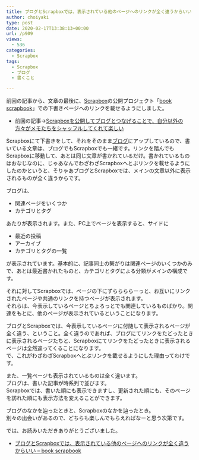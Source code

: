```yaml
---
title: ブログとScrapboxでは、表示されている他のページへのリンクが全く違うからいい
author: choiyaki
type: post
date: 2020-02-17T13:38:13+00:00
url: /p909
views:
  - 536
categories:
  - Scrapbox
tags:
  - Scrapbox
  - ブログ
  - 書くこと

---
```

前回の記事から、文章の最後に、[Scrapbox][1]の公開プロジェクト「[book scrapbook][2]」での下書きページへのリンクを載せるようにしました。

  * 前回の記事→[Scrapboxを公開してブログとつなげることで、自分以外の方々がメモたちをシャッフルしてくれて楽しい][3]

Scrapboxにて下書きをして、それをそのまま[ブログ][4]にアップしているので、書いている文章は、ブログでもScrapboxでも一緒です。リンクを踏んでもScrapboxに移動して、あとは同じ文章が書かれているだけ。書かれているものはおなじなのに、じゃあなんでわざわざScrapboxへとぶリンクを載せるようにしたのかというと、そりゃあブログとScrapboxでは、メインの文章以外に表示されるものが全く違うからです。

ブログは、

  * 関連ページをいくつか
  * カテゴリとタグ

あたりが表示されます。また、PC上でページを表示すると、サイドに

  * 最近の投稿
  * アーカイブ
  * カテゴリとタグの一覧

が表示されています。基本的に、記事同士の繋がりは関連ページのいくつかのみで、あとは最近書かれたものと、カテゴリとタグによる分類がメインの構成です。

それに対してScrapboxでは、ページの下にずららららーっと、お互いにリンクされたページや共通のリンクを持つページが表示されます。  
それらは、今表示しているページとちょろっとでも関連しているものばかり。関連をもとに、他のページが表示されているということになります。

ブログとScrapboxでは、今表示しているページに付随して表示されるページが全く違う、ということ。全く違うのであれば、ブログにてリンクをたどったときに表示されるページたちと、Scrapboxにてリンクをたどったときに表示されるページは全然違ってくることになります。  
で、これがわざわざScrapboxへとぶリンクを載せるようにした理由ってわけです。

また、一覧ページも表示されているものは全く違います。  
ブログは、書いた記事が時系列で並びます。  
Scrapboxでは、書いた順にも表示できますし、更新された順にも、そのページを訪れた順にも表示方法を変えることができます。

ブログのなかを辿ったときと、Scrapboxのなかを辿ったとき。  
別々の出会いがあるので、どちらも楽しんでもらえればなーと思う次第です。

では、お読みいただきありがとうございました。

  * [ブログとScrapboxでは、表示されている他のページへのリンクが全く違うからいい &#8211; book scrapbook][5]

 [1]: https://scrapbox.io/choiyaki-hondana/Scrapbox
 [2]: https://scrapbox.io/choiyaki-hondana
 [3]: https://choiyaki.com/?p=907
 [4]: https://scrapbox.io/choiyaki-hondana/%E3%83%96%E3%83%AD%E3%82%B0
 [5]: https://scrapbox.io/choiyaki-hondana/%E3%83%96%E3%83%AD%E3%82%B0%E3%81%A8Scrapbox%E3%81%A7%E3%81%AF%E3%80%81%E8%A1%A8%E7%A4%BA%E3%81%95%E3%82%8C%E3%81%A6%E3%81%84%E3%82%8B%E4%BB%96%E3%81%AE%E3%83%9A%E3%83%BC%E3%82%B8%E3%81%B8%E3%81%AE%E3%83%AA%E3%83%B3%E3%82%AF%E3%81%8C%E5%85%A8%E3%81%8F%E9%81%95%E3%81%86%E3%81%8B%E3%82%89%E3%81%84%E3%81%84
